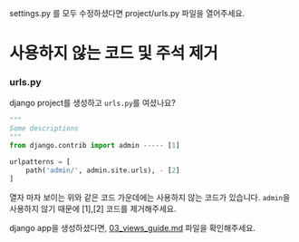 
settings.py 를 모두 수정하셨다면 project/urls.py 파일을 열어주세요.

# 사용하지 않는 코드 및 주석 제거

### urls.py
django project를 생성하고 `urls.py`를 여셨나요?

```python
"""
Some descriptions
"""
from django.contrib import admin ----- [1]

urlpatterns = [
    path('admin/', admin.site.urls), - [2]
]

```
열자 마자 보이는 위와 같은 코드 가운데에는 사용하지 않는 코드가 있습니다.
`admin`을 사용하지 않기 때문에 [1],[2] 코드를 제거해주세요.

django app을 생성하셨다면, [03_views_guide.md](https://github.com/wecode-bootcamp-korea/westagram-backend/blob/master/guide/03_views_guide.md) 파일을 확인해주세요.
